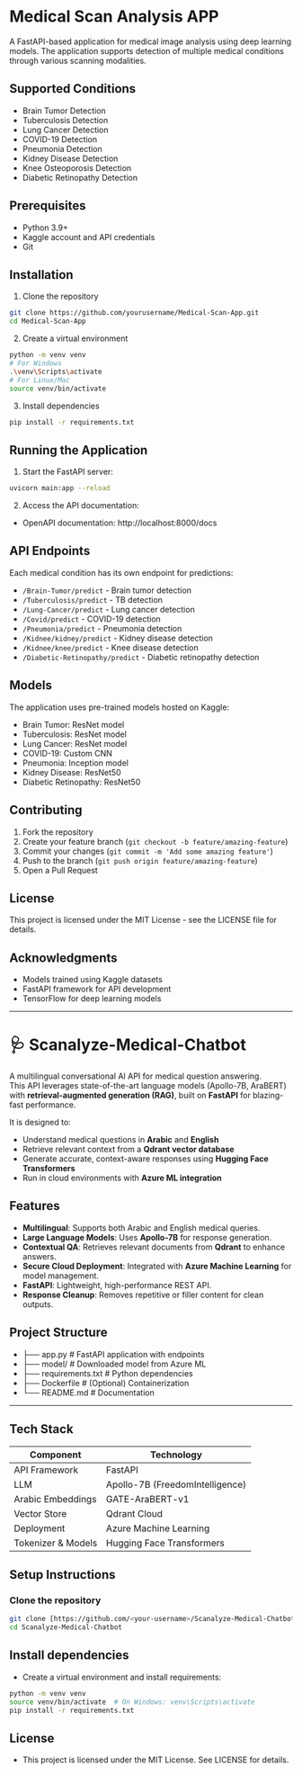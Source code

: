 # Medical Scan Analysis APP

A FastAPI-based application for medical image analysis using deep learning models. The application supports detection of multiple medical conditions through various scanning modalities.

## Supported Conditions

- Brain Tumor Detection
- Tuberculosis Detection
- Lung Cancer Detection
- COVID-19 Detection
- Pneumonia Detection
- Kidney Disease Detection
- Knee Osteoporosis Detection
- Diabetic Retinopathy Detection

## Prerequisites

- Python 3.9+
- Kaggle account and API credentials
- Git

## Installation

1. Clone the repository

```bash
git clone https://github.com/yourusername/Medical-Scan-App.git
cd Medical-Scan-App
```

2. Create a virtual environment

```bash
python -m venv venv
# For Windows
.\venv\Scripts\activate
# For Linux/Mac
source venv/bin/activate
```

3. Install dependencies

```bash
pip install -r requirements.txt
```

## Running the Application

1. Start the FastAPI server:

```bash
uvicorn main:app --reload
```

2. Access the API documentation:

- OpenAPI documentation: http://localhost:8000/docs

## API Endpoints

Each medical condition has its own endpoint for predictions:

- `/Brain-Tumor/predict` - Brain tumor detection
- `/Tuberculosis/predict` - TB detection
- `/Lung-Cancer/predict` - Lung cancer detection
- `/Covid/predict` - COVID-19 detection
- `/Pneumonia/predict` - Pneumonia detection
- `/Kidnee/kidney/predict` - Kidney disease detection
- `/Kidnee/knee/predict` - Knee disease detection
- `/Diabetic-Retinopathy/predict` - Diabetic retinopathy detection

## Models

The application uses pre-trained models hosted on Kaggle:

- Brain Tumor: ResNet model
- Tuberculosis: ResNet model
- Lung Cancer: ResNet model
- COVID-19: Custom CNN
- Pneumonia: Inception model
- Kidney Disease: ResNet50
- Diabetic Retinopathy: ResNet50

## Contributing

1. Fork the repository
2. Create your feature branch (`git checkout -b feature/amazing-feature`)
3. Commit your changes (`git commit -m 'Add some amazing feature'`)
4. Push to the branch (`git push origin feature/amazing-feature`)
5. Open a Pull Request

## License

This project is licensed under the MIT License - see the LICENSE file for details.

## Acknowledgments

- Models trained using Kaggle datasets
- FastAPI framework for API development
- TensorFlow for deep learning models
---

# 🩺 Scanalyze-Medical-Chatbot

A multilingual conversational AI API for medical question answering.  
This API leverages state-of-the-art language models (Apollo-7B, AraBERT) with **retrieval-augmented generation (RAG)**, built on **FastAPI** for blazing-fast performance.  

It is designed to:  
- Understand medical questions in **Arabic** and **English**  
- Retrieve relevant context from a **Qdrant vector database**  
- Generate accurate, context-aware responses using **Hugging Face Transformers**  
- Run in cloud environments with **Azure ML integration**  


## Features

- **Multilingual**: Supports both Arabic and English medical queries.  
- **Large Language Models**: Uses **Apollo-7B** for response generation.  
- **Contextual QA**: Retrieves relevant documents from **Qdrant** to enhance answers.  
- **Secure Cloud Deployment**: Integrated with **Azure Machine Learning** for model management.  
- **FastAPI**: Lightweight, high-performance REST API.  
- **Response Cleanup**: Removes repetitive or filler content for clean outputs.  


## Project Structure

- ├── app.py # FastAPI application with endpoints
- ├── model/ # Downloaded model from Azure ML
- ├── requirements.txt # Python dependencies
- ├── Dockerfile # (Optional) Containerization
- └── README.md # Documentation


---

## Tech Stack

| Component                  | Technology                            |
|----------------------------|----------------------------------------|
| API Framework              | FastAPI                               |
| LLM                        | Apollo-7B (FreedomIntelligence)       |
| Arabic Embeddings          | GATE-AraBERT-v1                       |
| Vector Store               | Qdrant Cloud                          |
| Deployment                 | Azure Machine Learning                |
| Tokenizer & Models         | Hugging Face Transformers             |



## Setup Instructions

### Clone the repository
```bash
git clone [https://github.com/<your-username>/Scanalyze-Medical-Chatbot.git](https://github.com/khalednabawey/Scanalyze-Medical-Chatbot)
cd Scanalyze-Medical-Chatbot
```


## Install dependencies
- Create a virtual environment and install requirements:

```bash
python -m venv venv
source venv/bin/activate  # On Windows: venv\Scripts\activate
pip install -r requirements.txt
```

## License
- This project is licensed under the MIT License. See LICENSE for details.

